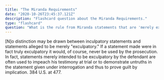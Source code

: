 ```yaml
---
title: "The Miranda Requirements"
date: "2020-10-26T23:45:37.121Z"
description: "Flashcard question about the Miranda Requirements."
type: "flashcard"
question: "What is the rule from Miranda statements that are 'merely exculpatory'?"
---
```


\[N]o distinction may be drawn between inculpatory statements and statements alleged to be merely "exculpatory." If a statement made were in fact truly exculpatory it would, of course, never be used by the prosecution. In fact, statements merely intended to be exculpatory by the defendant are often used to impeach his testimony at trial or to demonstrate untruths in the statement given under interrogation and thus to prove guilt by implication.
384 U.S. at 477.